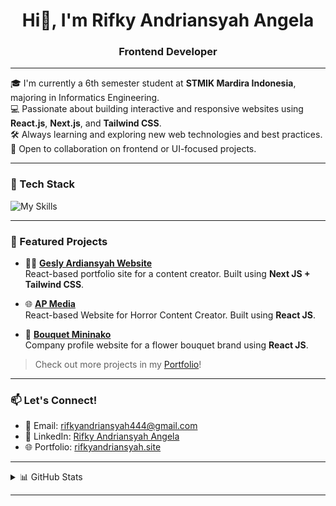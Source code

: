 <h1 align="center">Hi👋, I'm Rifky Andriansyah Angela</h1>
<h3 align="center">Frontend Developer</h3>

---

🎓 I'm currently a 6th semester student at **STMIK Mardira Indonesia**, majoring in Informatics Engineering.  
💻 Passionate about building interactive and responsive websites using **React.js**, **Next.js**, and **Tailwind CSS**.  
🛠 Always learning and exploring new web technologies and best practices.  
🤝 Open to collaboration on frontend or UI-focused projects.

---

### 🧰 Tech Stack

![My Skills](https://skillicons.dev/icons?i=html,css,js,nextjs,react,tailwind,git,vercel)

---

### 📂 Featured Projects

- 🧑‍🦰 [**Gesly Ardiansyah Website**](https://www.geslyardiansyah.site)  
  React-based portfolio site for a content creator. Built using **Next JS + Tailwind CSS**.

- 🌐 [**AP Media**](https://sircode.web.id/ap-media/)  
  React-based Website for Horror Content Creator. Built using **React JS**.

- 💐 [**Bouquet Mininako**](https://mininako.vercel.app)  
  Company profile website for a flower bouquet brand using **React JS**.

> Check out more projects in my [Portfolio](https://www.rifkyandriansyah.site)!

---

### 📫 Let's Connect!

- 📧 Email: [rifkyandriansyah444@gmail.com](mailto:rifkyandriansyah444@gmail.com)  
- 🔗 LinkedIn: [Rifky Andriansyah Angela](https://www.linkedin.com/in/rifky-andriansyah)  
- 🌐 Portfolio: [rifkyandriansyah.site](https://www.rifkyandriansyah.site)

---

<details>
<summary>📊 GitHub Stats</summary>

![Rifky's GitHub Stats](https://github-readme-stats.vercel.app/api?username=rifkyaa&show_icons=true&theme=default)

</details>

---


